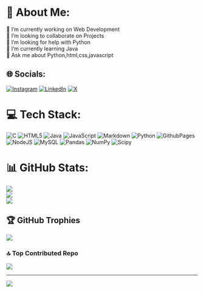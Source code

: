 # 💫 About Me:
🔭 I’m currently working on Web Development<br>👯 I’m looking to collaborate on Projects<br>🤝 I’m looking for help with Python<br>🌱 I’m currently learning Java<br>💬 Ask me about Python,html,css,javascript


## 🌐 Socials:
[![Instagram](https://img.shields.io/badge/Instagram-%23E4405F.svg?logo=Instagram&logoColor=white)](https://instagram.com/hyderabad_60_) [![LinkedIn](https://img.shields.io/badge/LinkedIn-%230077B5.svg?logo=linkedin&logoColor=white)](https://linkedin.com/in/mohammed-afraaz-ahmed) [![X](https://img.shields.io/badge/X-black.svg?logo=X&logoColor=white)](https://x.com/hyderabad_60_) 

# 💻 Tech Stack:
![C](https://img.shields.io/badge/c-%2300599C.svg?style=for-the-badge&logo=c&logoColor=white) ![HTML5](https://img.shields.io/badge/html5-%23E34F26.svg?style=for-the-badge&logo=html5&logoColor=white) ![Java](https://img.shields.io/badge/java-%23ED8B00.svg?style=for-the-badge&logo=openjdk&logoColor=white) ![JavaScript](https://img.shields.io/badge/javascript-%23323330.svg?style=for-the-badge&logo=javascript&logoColor=%23F7DF1E) ![Markdown](https://img.shields.io/badge/markdown-%23000000.svg?style=for-the-badge&logo=markdown&logoColor=white) ![Python](https://img.shields.io/badge/python-3670A0?style=for-the-badge&logo=python&logoColor=ffdd54) ![GithubPages](https://img.shields.io/badge/github%20pages-121013?style=for-the-badge&logo=github&logoColor=white) ![NodeJS](https://img.shields.io/badge/node.js-6DA55F?style=for-the-badge&logo=node.js&logoColor=white) ![MySQL](https://img.shields.io/badge/mysql-4479A1.svg?style=for-the-badge&logo=mysql&logoColor=white) ![Pandas](https://img.shields.io/badge/pandas-%23150458.svg?style=for-the-badge&logo=pandas&logoColor=white) ![NumPy](https://img.shields.io/badge/numpy-%23013243.svg?style=for-the-badge&logo=numpy&logoColor=white) ![Scipy](https://img.shields.io/badge/SciPy-%230C55A5.svg?style=for-the-badge&logo=scipy&logoColor=%white)
# 📊 GitHub Stats:
![](https://github-readme-stats.vercel.app/api?username=afraaz24&theme=dark&hide_border=false&include_all_commits=false&count_private=false)<br/>
![](https://github-readme-streak-stats.herokuapp.com/?user=afraaz24&theme=dark&hide_border=false)<br/>
![](https://github-readme-stats.vercel.app/api/top-langs/?username=afraaz24&theme=dark&hide_border=false&include_all_commits=false&count_private=false&layout=compact)

## 🏆 GitHub Trophies
![](https://github-profile-trophy.vercel.app/?username=afraaz24&theme=radical&no-frame=false&no-bg=true&margin-w=4)

### 🔝 Top Contributed Repo
![](https://github-contributor-stats.vercel.app/api?username=afraaz24&limit=5&theme=dark&combine_all_yearly_contributions=true)

---
[![](https://visitcount.itsvg.in/api?id=afraaz24&icon=0&color=12)](https://visitcount.itsvg.in)

<!-- Proudly created with GPRM ( https://gprm.itsvg.in ) -->

